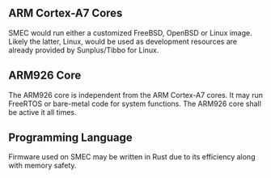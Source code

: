 


## ARM Cortex-A7 Cores
SMEC would run either a customized FreeBSD, OpenBSD or Linux image. Likely the latter, Linux, would be used as development resources are already provided by Sunplus/Tibbo for Linux.

## ARM926 Core
The ARM926 core is independent from the ARM Cortex-A7 cores. It may run FreeRTOS or bare-metal code for system functions. The ARM926 core shall be active it all times.

## Programming Language
Firmware used on SMEC may be written in Rust due to its efficiency along with memory safety.

